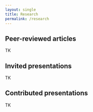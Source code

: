 ```yaml
---
layout: single
title: Research
permalink: /research
---
```


## Peer-reviewed articles
TK

## Invited presentations
TK

## Contributed presentations
TK
